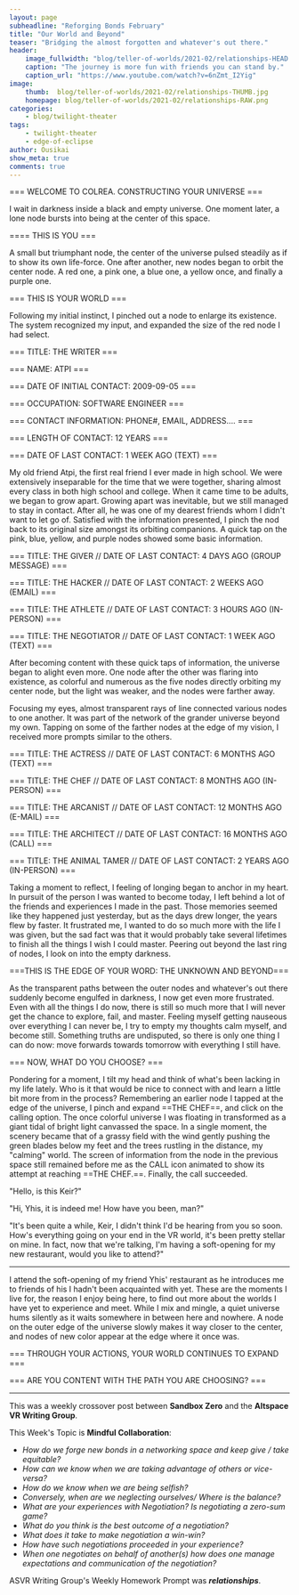 ```yaml
---
layout: page
subheadline: "Reforging Bonds February"
title: "Our World and Beyond"
teaser: "Bridging the almost forgotten and whatever's out there."
header:
    image_fullwidth: "blog/teller-of-worlds/2021-02/relationships-HEAD.png"
    caption: "The journey is more fun with friends you can stand by."
    caption_url: "https://www.youtube.com/watch?v=6nZmt_I2Yig"
image:
    thumb:  blog/teller-of-worlds/2021-02/relationships-THUMB.jpg
    homepage: blog/teller-of-worlds/2021-02/relationships-RAW.png
categories:
    - blog/twilight-theater
tags:
    - twilight-theater
    - edge-of-eclipse
author: Ousikai
show_meta: true
comments: true
---
```

=== WELCOME TO COLREA. CONSTRUCTING YOUR UNIVERSE ===

I wait in darkness inside a black and empty universe. One moment later, a lone node bursts into being at the center of this space.

==== THIS IS YOU ===

A small but triumphant node, the center of the universe pulsed steadily as if to show its own life-force. One after another, new nodes began to orbit the center node. A red one, a pink one, a blue one, a yellow once, and finally a purple one.

=== THIS IS YOUR WORLD ===

Following my initial instinct, I pinched out a node to enlarge its existence. The system recognized my input, and expanded the size of the red node I had select.

=== TITLE: THE WRITER ===

=== NAME: ATPI ===

=== DATE OF INITIAL CONTACT: 2009-09-05 ===

=== OCCUPATION: SOFTWARE ENGINEER ===

=== CONTACT INFORMATION: PHONE#, EMAIL, ADDRESS.... ===

=== LENGTH OF CONTACT: 12 YEARS ===

=== DATE OF LAST CONTACT: 1 WEEK AGO (TEXT) ===

My old friend Atpi, the first real friend I ever made in high school. We were extensively inseparable for the time that we were together, sharing almost every class in both high school and college. When it came time to be adults, we began to grow apart. Growing apart was inevitable, but we still managed to stay in contact. After all, he was one of my dearest friends whom I didn't want to let go of. Satisfied with the information presented, I pinch the nod  back to its original size amongst its orbiting companions. A quick tap on the pink, blue, yellow, and purple nodes showed some basic information.

=== TITLE: THE GIVER // DATE OF LAST CONTACT: 4 DAYS AGO (GROUP MESSAGE) ===

=== TITLE: THE HACKER // DATE OF LAST CONTACT: 2 WEEKS AGO (EMAIL) ===

=== TITLE: THE ATHLETE // DATE OF LAST CONTACT: 3 HOURS AGO (IN-PERSON) ===

=== TITLE: THE NEGOTIATOR // DATE OF LAST CONTACT: 1 WEEK AGO (TEXT) ===

After becoming content with these quick taps of information, the universe began to alight even more. One node after the other was flaring into existence, as colorful and numerous as the five nodes directly orbiting my center node, but the light was weaker, and the nodes were farther away. 

Focusing my eyes, almost transparent rays of line connected various nodes to one another. It was part of the network of the grander universe beyond my own. Tapping on some of the farther nodes at the edge of my vision, I received more prompts similar to the others.

=== TITLE: THE ACTRESS // DATE OF LAST CONTACT: 6 MONTHS AGO (TEXT) ===

=== TITLE: THE CHEF // DATE OF LAST CONTACT: 8 MONTHS AGO (IN-PERSON) ===

=== TITLE: THE ARCANIST // DATE OF LAST CONTACT: 12 MONTHS AGO (E-MAIL) ===

=== TITLE: THE ARCHITECT // DATE OF LAST CONTACT: 16 MONTHS AGO (CALL) ===

=== TITLE: THE ANIMAL TAMER // DATE OF LAST CONTACT: 2 YEARS AGO (IN-PERSON) ===

Taking a moment to reflect, I feeling of longing began to anchor in my heart. In pursuit of the person I was wanted to become today, I left behind a lot of the friends and experiences I made in the past. Those memories seemed like they happened just yesterday, but as the days drew longer, the years flew by faster. It frustrated me, I wanted to do so much more with the life I was given, but the sad fact was that it would probably take several lifetimes to finish all the things I wish I could master. Peering out beyond the last ring of nodes, I look on into the empty darkness.

===THIS IS THE EDGE OF YOUR WORD: THE UNKNOWN AND BEYOND===

As the transparent paths between the outer nodes and whatever's out there suddenly become engulfed in darkness, I now get even more frustrated. Even with all the things I do now, there is still so much more that I will never get the chance to explore, fail, and master. Feeling myself getting nauseous over everything I can never be, I try to empty my thoughts calm myself, and become still. Something truths are undisputed, so there is only one thing I can do now: move forwards towards tomorrow with everything I still have.

=== NOW, WHAT DO YOU CHOOSE? ===

Pondering for a moment, I tilt my head and think of what's been lacking in my life lately. Who is it that would be nice to connect with and learn a little bit more from in the process? Remembering an earlier node I tapped at the edge of the universe, I pinch and expand ==THE CHEF==, and click on the calling option. The once colorful universe I was floating in transformed as a giant tidal of bright light canvassed the space. In a single moment, the scenery became that of a grassy field with the wind gently pushing the green blades below my feet and the trees rustling in the distance, my "calming" world. The screen of information from the node in the previous space still remained before me as the CALL icon animated to show its attempt at reaching ==THE CHEF.==. Finally, the call succeeded.

"Hello, is this Keir?"

"Hi, Yhis, it is indeed me! How have you been, man?"

"It's been quite a while, Keir, I didn't think I'd be hearing from you so soon. How's everything going on your end in the VR world, it's been pretty stellar on mine. In fact, now that we're talking, I'm having a soft-opening for my new restaurant, would you like to attend?"

---

I attend the soft-opening of my friend Yhis' restaurant as he introduces me to friends of his I hadn't been acquainted with yet. These are the moments I live for, the reason I enjoy being here, to find out more about the worlds I have yet to experience and meet. While I mix and mingle, a quiet universe hums silently as it waits somewhere in between here and nowhere. A node on the outer edge of the universe slowly makes it way closer to the center, and nodes of new color appear at the edge where it once was.

=== THROUGH YOUR ACTIONS, YOUR WORLD CONTINUES TO EXPAND ===

=== ARE YOU CONTENT WITH THE PATH YOU ARE CHOOSING? ===

----

This was a weekly crossover post between **Sandbox Zero** and the **Altspace VR Writing Group**. 

This Week's Topic is **Mindful Collaboration**:
* *How do we forge new bonds in a networking space and keep give / take equitable?* 
* *How can we know when we are taking advantage of others or vice-versa?*
* *How do we know when we are being selfish?*
* *Conversely, when are we neglecting ourselves/ Where is the balance?*
* *What are your experiences with Negotiation? Is negotiating a zero-sum game?* 
* *What do you think is the best outcome of a negotiation?* 
* *What does it take to make negotiation a win-win?* 
* *How have such negotiations proceeded in your experience?* 
* *When one negotiates on behalf of another(s) how does one manage expectations and communication of the negotiation?*

ASVR Writing Group's Weekly Homework Prompt was ***relationships***.